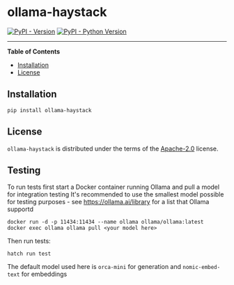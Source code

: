 # ollama-haystack

[![PyPI - Version](https://img.shields.io/pypi/v/ollama-haystack.svg)](https://pypi.org/project/ollama-haystack)
[![PyPI - Python Version](https://img.shields.io/pypi/pyversions/ollama-haystack.svg)](https://pypi.org/project/ollama-haystack)

-----

**Table of Contents**

- [Installation](#installation)
- [License](#license)

## Installation

```console
pip install ollama-haystack
```

## License

`ollama-haystack` is distributed under the terms of the [Apache-2.0](https://spdx.org/licenses/Apache-2.0.html) license.

## Testing

To run tests first start a Docker container running Ollama and pull a model for integration testing
It's recommended to use the smallest model possible for testing purposes - see https://ollama.ai/library for a list that Ollama supportd

```console
docker run -d -p 11434:11434 --name ollama ollama/ollama:latest
docker exec ollama ollama pull <your model here>
```

Then run tests:

```console
hatch run test
```

The default model used here is ``orca-mini`` for generation and ``nomic-embed-text`` for embeddings
